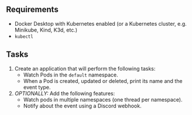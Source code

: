 ## Requirements

- Docker Desktop with Kubernetes enabled (or a Kubernetes cluster, e.g. Minikube, Kind, K3d, etc.)
- `kubectl`

## Tasks

1. Create an application that will perform the following tasks:
    - Watch Pods in the `default` namespace.
    - When a Pod is created, updated or deleted, print its name and the event type.
2. _OPTIONALLY:_ Add the following features:
    - Watch pods in multiple namespaces (one thread per namespace).
    - Notify about the event using a Discord webhook.
